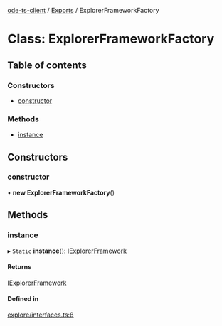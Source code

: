 [ode-ts-client](../README.md) / [Exports](../modules.md) / ExplorerFrameworkFactory

# Class: ExplorerFrameworkFactory

## Table of contents

### Constructors

- [constructor](explorerframeworkfactory.md#constructor)

### Methods

- [instance](explorerframeworkfactory.md#instance)

## Constructors

### constructor

• **new ExplorerFrameworkFactory**()

## Methods

### instance

▸ `Static` **instance**(): [IExplorerFramework](../interfaces/iexplorerframework.md)

#### Returns

[IExplorerFramework](../interfaces/iexplorerframework.md)

#### Defined in

[explore/interfaces.ts:8](https://github.com/opendigitaleducation/infrontexplore/blob/0e8281d/src/ts/explore/interfaces.ts#L8)
